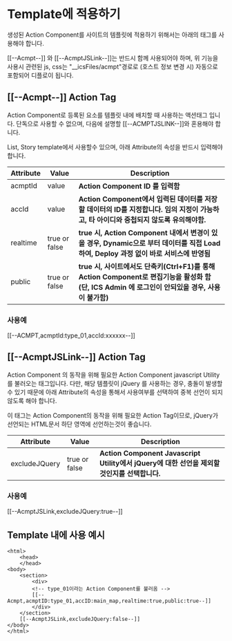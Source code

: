 # Template에 적용하기

생성된 Action Component를 사이트의 템플릿에 적용하기 위해서는 아래의 태그를 사용해야 합니다.

\[\[--Acmpt--]] 와 \[\[--AcmptJSLink--]]는 반드시 함께 사용되어야 하며, 위 기능을 사용시 관련된 js, css는 "\_\_icsFiles/acmpt"경로로 (호스트 정보 변경 시) 자동으로 포함되어 디플로이 됩니다.&#x20;



## \[\[--Acmpt--]] Action Tag

Action Component로 등록된 요소를 템플릿 내에 배치할 때 사용하는 액션태그 입니다. 단독으로 사용할 수 없으며, 다음에 설명할 \[\[--ACMPTJSLINK--]]와 혼용해야 합니다. &#x20;

List, Story template에서 사용할수 있으며, 아래 Attribute의 속성을 반드시 입력해야 합니다.

| Attribute | Value         | Description                                                                                              |
| --------- | ------------- | -------------------------------------------------------------------------------------------------------- |
| acmptId   | value         | **Action Component ID 를 입력함**                                                                            |
| accId     | value         | **Action Component에서 입력된 데이터를 저장할 데이터의 ID를 지정합니다. 임의 지정이 가능하고, 타 아이디와 중첩되지 않도록 유의해야함.**                  |
| realtime  | true or false | **true 시, Action Component 내에서 변경이 있을 경우, Dynamic으로 부터 데이터를 직접 Load 하여, Deploy 과정 없이 바로 서비스에 반영됨**       |
| public    | true or false | **true 시, 사이트에서도 단축키(Ctrl+F1)를 통해 Action Component로 편집기능을 활성화 함 (단, ICS Admin 에 로그인이 안되있을 경우, 사용이 불가함)** |

### 사용예

\[\[--ACMPT,acmptId:type\_01,accId:xxxxxx--]]



## \[\[--AcmptJSLink--]] Action Tag

Action Component 의 동작을 위해 필요한 Action Component javascript Utility를 불러오는 태그입니다. 다만, 해당 템플릿이 jQuery 를 사용하는 경우, 충돌이 발생할 수 있기 때문에 아래 Attribute의 속성을 통해서 사용여부를 선택하여 중복 선언이 되지 않도록 해야 합니다.&#x20;

이 태그는 Action Component의 동작을 위해 필요한 Action Tag이므로, jQuery가 선언되는 HTML문서 하단 영역에 선언하는것이 좋습니다.

| Attribute     | Value         | Description                                                              |
| ------------- | ------------- | ------------------------------------------------------------------------ |
| excludeJQuery | true or false | **Action Component Javascript Utility에서 jQuery에 대한 선언을 제외할 것인지를 선택합니다.** |

### 사용예

\[\[--AcmptJSLink,excludeJQuery:true--]]





## Template 내에 사용 예시&#x20;

```
<html>
    <head>
    </head>
<body>
    <section>
        <div>
        <!-- type_01이라는 Action Component를 불러옴 -->
        [[--Acmpt,acmptID:type_01,accID:main_map,realtime:true,public:true--]]
        </div>
    </section>
    [[--AcmptJSLink,excludeJQuery:false--]]
</body>
</html>
```
